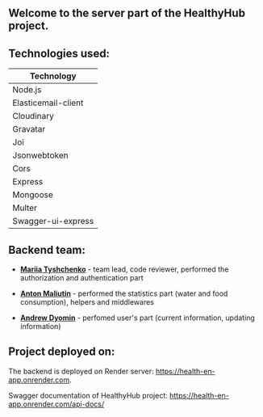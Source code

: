 ## Welcome to the server part of the HealthyHub project.

## Technologies used:

| Technology          |
| ------------------- |
| Node.js             |
| Elasticemail-client |
| Cloudinary          |
| Gravatar            |
| Joi                 |
| Jsonwebtoken        |
| Cors                |
| Express             |
| Mongoose            |
| Multer              |
| Swagger-ui-express  |

## Backend team:

- [**Mariia Tyshchenko**](https://github.com/M-Tyshchenko) - team lead, code reviewer, performed the authorization and authentication part

- [**Anton Maliutin**](https://github.com/Enab13d) - performed the statistics part (water and food consumption), helpers and middlewares

- [**Andrew Dyomin**](https://github.com/AndrewDyomin) - perfomed user's part (current information, updating information)

## Project deployed on:

The backend is deployed on Render server: https://health-en-app.onrender.com.

Swagger documentation of HealthyHub project: https://health-en-app.onrender.com/api-docs/

